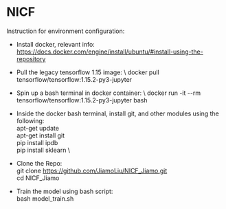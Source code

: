 # NICF
Instruction for environment configuration:

- Install docker, relevant info: \
https://docs.docker.com/engine/install/ubuntu/#install-using-the-repository

- Pull the legacy tensorflow 1.15 image: \ 
docker pull tensorflow/tensorflow:1.15.2-py3-jupyter

- Spin up a bash terminal in docker container: \ 
docker run -it --rm tensorflow/tensorflow:1.15.2-py3-jupyter bash 

- Inside the docker bash terminal, install git, and other modules using the following: \
apt-get update \
apt-get install git \
pip install ipdb \
pip install sklearn \

- Clone the Repo: \
git clone https://github.com/JiamoLiu/NICF_Jiamo.git \
cd NICF_Jiamo

- Train the model using bash script: \
bash model_train.sh
